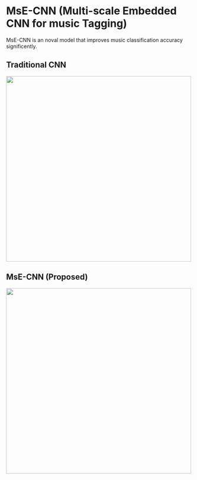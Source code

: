 # MsE-CNN (Multi-scale Embedded CNN for music Tagging)
MsE-CNN is an noval model that improves music classification accuracy significently. 

## Traditional CNN

<img src="https://github.com/nimahamidi/Music-tagging-with-multi-scale-embedded-CNN/blob/master/images/org.png" width="500">


## MsE-CNN (Proposed)
<img src="https://github.com/nimahamidi/Music-tagging-with-multi-scale-embedded-CNN/blob/master/Architecture.jpg" width="500">

